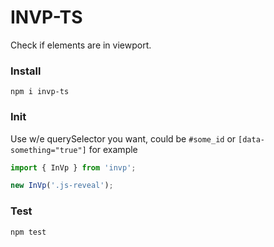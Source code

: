 # INVP-TS    

Check if elements are in viewport.     

### Install

```
npm i invp-ts
```

### Init    

Use w/e querySelector you want, could be ```#some_id``` or ```[data-something="true"]``` for example     

```typescript
import { InVp } from 'invp';

new InVp('.js-reveal');
```

### Test
```
npm test
```

